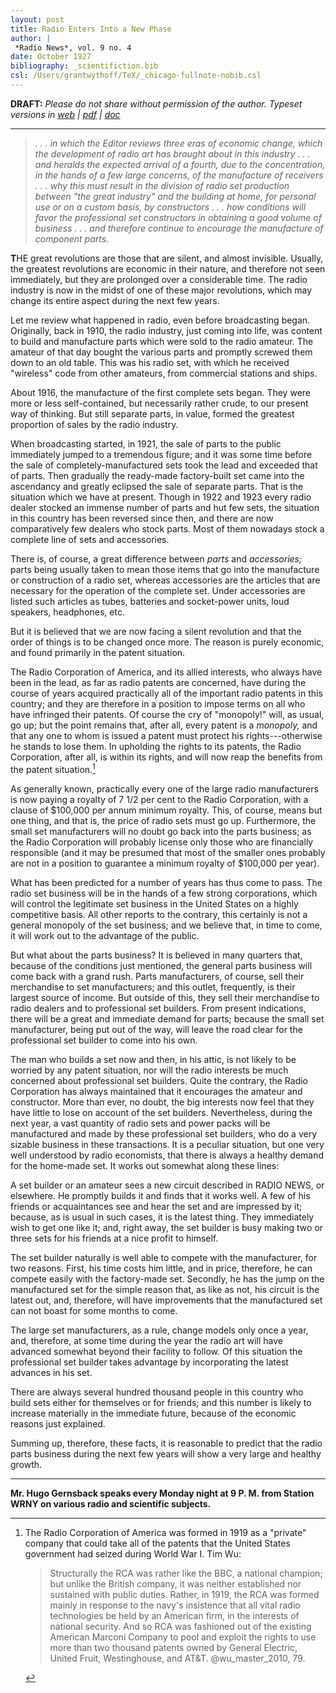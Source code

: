 ```yaml
---
layout: post
title: Radio Enters Into a New Phase
author: |
 *Radio News*, vol. 9 no. 4
date: October 1927
bibliography: _scientifiction.bib
csl: /Users/grantwythoff/TeX/_chicago-fullnote-nobib.csl
---
```


**DRAFT:** *Please do not share without permission of the author. Typeset versions in [web](http://gernsback.wythoff.net/192710_radio_enters_new_phase.html) \| [pdf](https://github.com/gwijthoff/perversity_of_things/blob/gh-pages/typeset_drafts/192710_radio_enters_new_phase.pdf?raw=true) \| [doc](https://github.com/gwijthoff/perversity_of_things/blob/gh-pages/typeset_drafts/192710_radio_enters_new_phase.docx)*

* * * * * * * * 

> *. . . in which the Editor reviews three eras of economic change, which the development of radio art has brought about in this industry . . . and heralds the expected arrival of a fourth, due to the concentration, in the hands of a few large concerns, of the manufacture of receivers . . . why this must result in the division of radio set production between "the great industry" and the building at home, for personal use or on a custom basis, by constructors . . . how conditions will favor the professional set constructors in obtaining a good volume of business . . . and therefore continue to encourage the manufacture of component parts.*


**T**HE great revolutions are those that are silent, and almost invisible. Usually, the greatest revolutions are economic in their nature, and therefore not seen immediately, but they are prolonged over a considerable time. The radio industry is now in the midst of one of these major revolutions, which may change its entire aspect during the next few years.

Let me review what happened in radio, even before broadcasting began. Originally, back in 1910, the radio industry, just coming into life, was content to build and manufacture parts which were sold to the radio amateur. The amateur of that day bought the various parts and promptly screwed them down to an old table. This was his radio set, with which he received "wireless" code from other amateurs, from commercial stations and ships.

About 1916, the manufacture of the first complete sets began. They were more or less self-contained, but necessarily rather crude, to our present way of thinking. But still separate parts, in value, formed the greatest proportion of sales by the radio industry.

When broadcasting started, in 1921, the sale of parts to the public immediately jumped to a tremendous figure; and it was some time before the sale of completely-manufactured sets took the lead and exceeded that of parts. Then gradually the ready-made factory-built set came into the ascendancy and greatly eclipsed the sale of separate parts. That is the situation which we have at present. Though in 1922 and 1923 every radio dealer stocked an immense number of parts and hut few sets, the situation in this country has been reversed since then, and there are now comparatively few dealers who stock parts. Most of them nowadays stock a complete line of sets and accessories.

There is, of course, a great difference between *parts* and *accessories;* parts being usually taken to mean those items that go into the manufacture or construction of a radio set, whereas accessories are the articles that are necessary for the operation of the complete set. Under accessories are listed such articles as tubes, batteries and socket-power units, loud speakers, headphones, etc.

But it is believed that we are now facing a silent revolution and that the order of things is to be changed once more. The reason is purely economic, and found primarily in the patent situation.

The Radio Corporation of America, and its allied interests, who always have been in the lead, as far as radio patents are concerned, have during the course of years acquired practically all of the important radio patents in this country; and they are therefore in a position to impose terms on all who have infringed their patents. Of course the cry of "monopoly!" will, as usual, go up; but the point remains that, after all, every patent is a *monopoly,* and that any one to whom is issued a patent must protect his rights---otherwise he stands to lose them. In upholding the rights to its patents, the Radio Corporation, after all, is within its rights, and will now reap the benefits from the patent situation.[^rca]

As generally known, practically every one of the large radio manufacturers is now paying a royalty of 7 1/2 per cent to the Radio Corporation, with a clause of $100,000 per annum minimum royalty. This, of course, means but one thing, and that is, the price of radio sets must go up. Furthermore, the small set manufacturers will no doubt go back into the parts business; as the Radio Corporation will probably license only those who are financially responsible (and it may be presumed that most of the smaller ones probably are not in a position to guarantee a minimum royalty of $100,000 per year).

What has been predicted for a number of years has thus come to pass. The radio set business will be in the hands of a few strong corporations, which will control the legitimate set business in the United States on a highly competitive basis. All other reports to the contrary, this certainly is not a general monopoly of the set business; and we believe that, in time to come, it will work out to the advantage of the public.

But what about the parts business? It is believed in many quarters that, because of the conditions just mentioned, the general parts business will come back with a grand rush. Parts manufacturers, of course, sell their merchandise to set manufacturers; and this outlet, frequently, is their largest source of income. But outside of this, they sell their merchandise to radio dealers and to professional set builders. From present indications, there will be a great and immediate demand for parts; because the small set manufacturer, being put out of the way, will leave the road clear for the professional set builder to come into his own.

The man who builds a set now and then, in his attic, is not likely to be worried by any patent situation, nor will the radio interests be much concerned about professional set builders. Quite the contrary, the Radio Corporation has always maintained that it encourages the amateur and constructor. More than ever, no doubt, the big interests now feel that they have little to lose on account of the set builders. Nevertheless, during the next year, a vast quantity of radio sets and power packs will be manufactured and made by these professional set builders, who do a very sizable business in these transactions. It is a peculiar situation, but one very well understood by radio economists, that there is always a healthy demand for the home-made set. It works out somewhat along these lines:

A set builder or an amateur sees a new circuit described in RADIO NEWS, or elsewhere. He promptly builds it and finds that it works well. A few of his friends or acquaintances see and hear the set and are impressed by it; because, as is usual in such cases, it is the latest thing. They immediately wish to get one like it; and, right away, the set builder is busy making two or three sets for his friends at a nice profit to himself.

The set builder naturally is well able to compete with the manufacturer, for two reasons. First, his time costs him little, and in price, therefore, he can compete easily with the factory-made set. Secondly, he has the jump on the manufactured set for the simple reason that, as like as not, his circuit is the latest out, and, therefore, will have improvements that the manufactured set can not boast for some months to come.

The large set manufacturers, as a rule, change models only once a year, and, therefore, at some time during the year the radio art will have advanced somewhat beyond their facility to follow. Of this situation the professional set builder takes advantage by incorporating the latest advances in his set.

There are always several hundred thousand people in this country who build sets either for themselves or for friends; and this number is likely to increase materially in the immediate future, because of the economic reasons just explained.

Summing up, therefore, these facts, it is reasonable to predict that the radio parts business during the next few years will show a very large and healthy growth.


* * * * * * * * * * * 

**Mr. Hugo Gernsback speaks every Monday night at 9 P. M. from Station WRNY on various radio and scientific subjects.**

[^rca]: The Radio Corporation of America was formed in 1919 as a "private" company that could take all of the patents that the United States government had seized during World War I.  Tim Wu:  

    > Structurally the RCA was rather like the BBC, a national champion; but unlike the British company, it was neither established nor sustained with public duties.  Rather, in 1919, the RCA was formed mainly in response to the navy's insistence that all vital radio technologies be held by an American firm, in the interests of national security.  And so RCA was fashioned out of the existing American Marconi Company to pool and exploit the rights to use more than two thousand patents owned by General Electric, United Fruit, Westinghouse, and AT&T. @wu_master_2010, 79.